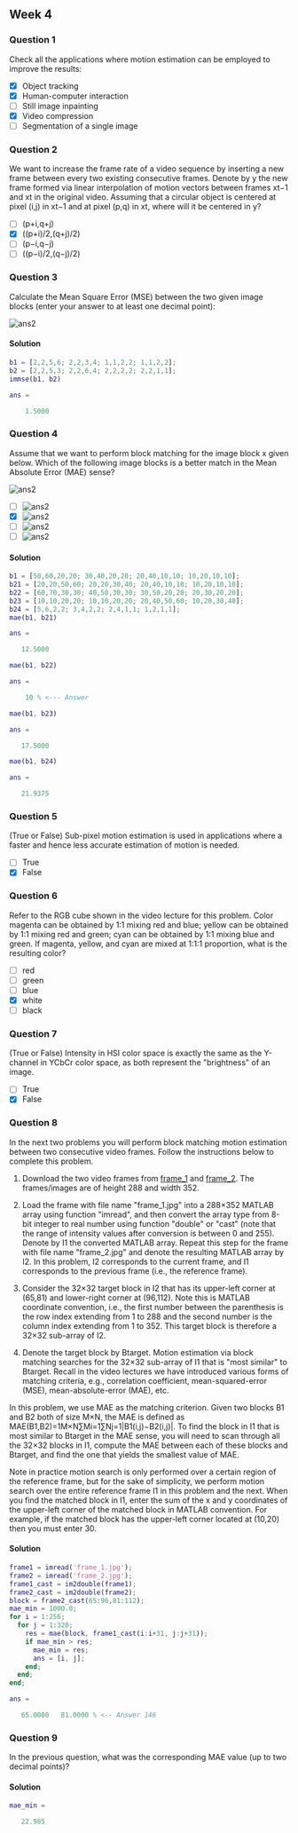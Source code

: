 ## Week 4

### Question 1

Check all the applications where motion estimation can be employed to improve the results:

- [x] Object tracking
- [x] Human-computer interaction
- [ ] Still image inpainting
- [x] Video compression
- [ ] Segmentation of a single image

### Question 2

We want to increase the frame rate of a video sequence by inserting a new frame between every two existing consecutive frames. Denote by y the new frame formed via linear interpolation of motion vectors between frames xt−1 and xt in the original video. Assuming that a circular object is centered at pixel (i,j) in xt−1 and at pixel (p,q) in xt, where will it be centered in y?

- [ ] (p+i,q+j)
- [x] ((p+i)/2,(q+j)/2)
- [ ] (p−i,q−j)
- [ ] ((p−i)/2,(q−j)/2)

### Question 3

Calculate the Mean Square Error (MSE) between the two given image blocks (enter your answer to at least one decimal point):

![ans2](q3_img1.jpg)

#### Solution

``` matlab
b1 = [2,2,5,6; 2,2,3,4; 1,1,2,2; 1,1,2,2];
b2 = [2,2,5,3; 2,2,6,4; 2,2,2,2; 2,2,1,1];
immse(b1, b2)

ans =

    1.5000
```

### Question 4

Assume that we want to perform block matching for the image block x given below. Which of the following image blocks is a better match in the Mean Absolute Error (MAE) sense?

![ans2](q4_img1.jpg)

- [ ] ![ans2](q4_img2.jpg)
- [x] ![ans2](q4_img3.jpg)
- [ ] ![ans2](q4_img4.jpg)
- [ ] ![ans2](q4_img5.jpg)

#### Solution

``` matlab
b1 = [50,60,20,20; 30,40,20,20; 20,40,10,10; 10,20,10,10];
b21 = [20,20,50,60; 20,20,30,40; 20,40,10,10; 10,20,10,10];
b22 = [60,70,30,30; 40,50,30,30; 30,50,20,20; 20,30,20,20];
b23 = [10,10,20,20; 10,10,20,20; 20,40,50,60; 10,20,30,40];
b24 = [5,6,2,2; 3,4,2,2; 2,4,1,1; 1,2,1,1];
mae(b1, b21)

ans =

   12.5000

mae(b1, b22)

ans =

    10 % <--- Answer

mae(b1, b23)

ans =

   17.5000

mae(b1, b24)

ans =

   21.9375

```

### Question 5

(True or False) Sub-pixel motion estimation is used in applications where a faster and hence less accurate estimation of motion is needed.

- [ ] True
- [X] False

### Question 6

Refer to the RGB cube shown in the video lecture for this problem. Color magenta can be obtained by 1:1 mixing red and blue; yellow can be obtained by 1:1 mixing red and green; cyan can be obtained by 1:1 mixing blue and green. If magenta, yellow, and cyan are mixed at 1:1:1 proportion, what is the resulting color?

- [ ] red
- [ ] green
- [ ] blue
- [X] white
- [ ] black

### Question 7

(True or False) Intensity in HSI color space is exactly the same as the Y-channel in YCbCr color space, as both represent the "brightness" of an image.

- [ ] True
- [X] False

### Question 8

In the next two problems you will perform block matching motion estimation between two consecutive video frames. Follow the instructions below to complete this problem.

1. Download the two video frames from [frame_1](frame_1.jpg) and [frame_2](frame_2.jpg). The frames/images are of height 288 and width 352.

2. Load the frame with file name "frame_1.jpg" into a 288×352 MATLAB array using function "imread", and then convert the array type from 8-bit integer to real number using function "double" or "cast" (note that the range of intensity values after conversion is between 0 and 255). Denote by I1 the converted MATLAB array. Repeat this step for the frame with file name "frame_2.jpg" and denote the resulting MATLAB array by I2. In this problem, I2 corresponds to the current frame, and I1 corresponds to the previous frame (i.e., the reference frame).

3. Consider the 32×32 target block in I2 that has its upper-left corner at (65,81) and lower-right corner at (96,112). Note this is MATLAB coordinate convention, i.e., the first number between the parenthesis is the row index extending from 1 to 288 and the second number is the column index extending from 1 to 352. This target block is therefore a 32×32 sub-array of I2.

4. Denote the target block by Btarget. Motion estimation via block matching searches for the 32×32 sub-array of I1 that is "most similar" to Btarget. Recall in the video lectures we have introduced various forms of matching criteria, e.g., correlation coefficient, mean-squared-error (MSE), mean-absolute-error (MAE), etc.

In this problem, we use MAE as the matching criterion. Given two blocks B1 and B2 both of size M×N, the MAE is defined as MAE(B1,B2)=1M×N∑Mi=1∑Nj=1|B1(i,j)−B2(i,j)|. To find the block in I1 that is most similar to Btarget in the MAE sense, you will need to scan through all the 32×32 blocks in I1, compute the MAE between each of these blocks and Btarget, and find the one that yields the smallest value of MAE.

Note in practice motion search is only performed over a certain region of the reference frame, but for the sake of simplicity, we perform motion search over the entire reference frame I1 in this problem and the next. When you find the matched block in I1, enter the sum of the x and y coordinates of the upper-left corner of the matched block in MATLAB convention. For example, if the matched block has the upper-left corner located at (10,20) then you must enter 30.

#### Solution

``` matlab
frame1 = imread('frame_1.jpg');
frame2 = imread('frame_2.jpg');
frame1_cast = im2double(frame1);
frame2_cast = im2double(frame2);
block = frame2_cast(65:96,81:112);
mae_min = 1000.0;
for i = 1:256;
  for j = 1:320;
    res = mae(block, frame1_cast(i:i+31, j:j+31));
    if mae_min > res;
      mae_min = res;
      ans = [i, j];
    end;
  end;
end;

ans =

   65.0000   81.0000 % <-- Answer 146

```

### Question 9

In the previous question, what was the corresponding MAE value (up to two decimal points)?

#### Solution

``` matlab
mae_min =

   22.985

```
